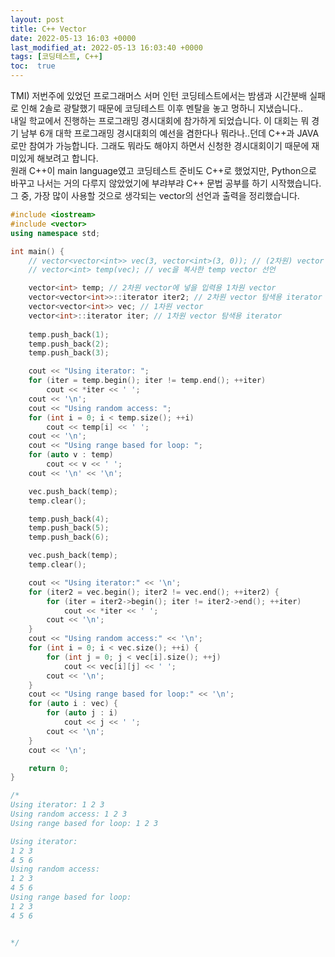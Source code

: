 ```yaml
---
layout: post
title: C++ Vector
date: 2022-05-13 16:03 +0000
last_modified_at: 2022-05-13 16:03:40 +0000
tags: [코딩테스트, C++]
toc:  true
---
```


TMI) 저번주에 있었던 프로그래머스 서머 인턴 코딩테스트에서는 밤샘과 시간분배 실패로 인해 2솔로 광탈했기 때문에 코딩테스트 이후 멘탈을 놓고 멍하니 지냈습니다..<br>
내일 학교에서 진행하는 프로그래밍 경시대회에 참가하게 되었습니다. 이 대회는 뭐 경기 남부 6개 대학 프로그래밍 경시대회의 예선을 겸한다나 뭐라나..던데 C++과 JAVA로만 참여가 가능합니다. 그래도 뭐라도 해야지 하면서 신청한 경시대회이기 때문에 재미있게 해보려고 합니다.<br>
원래 C++이 main language였고 코딩테스트 준비도 C++로 했었지만, Python으로 바꾸고 나서는 거의 다루지 않았었기에 부랴부랴 C++ 문법 공부를 하기 시작했습니다.<br>
그 중, 가장 많이 사용할 것으로 생각되는 vector의 선언과 출력을 정리했습니다.<br>

```c++
#include <iostream>
#include <vector>
using namespace std;

int main() {
	// vector<vector<int>> vec(3, vector<int>(3, 0)); // (2차원) vector 특정 size로 초기화
	// vector<int> temp(vec); // vec을 복사한 temp vector 선언

	vector<int> temp; // 2차원 vector에 넣을 입력용 1차원 vector 
	vector<vector<int>>::iterator iter2; // 2차원 vector 탐색용 iterator
	vector<vector<int>> vec; // 1차원 vector
	vector<int>::iterator iter; // 1차원 vector 탐색용 iterator
	
	temp.push_back(1);
	temp.push_back(2);
	temp.push_back(3);

	cout << "Using iterator: ";
	for (iter = temp.begin(); iter != temp.end(); ++iter)
		cout << *iter << ' ';
	cout << '\n';
	cout << "Using random access: ";
	for (int i = 0; i < temp.size(); ++i)
		cout << temp[i] << ' ';
	cout << '\n';
	cout << "Using range based for loop: ";
	for (auto v : temp)
		cout << v << ' ';
	cout << '\n' << '\n';

	vec.push_back(temp);
	temp.clear();

	temp.push_back(4);
	temp.push_back(5);
	temp.push_back(6);

	vec.push_back(temp);
	temp.clear();

	cout << "Using iterator:" << '\n';
	for (iter2 = vec.begin(); iter2 != vec.end(); ++iter2) {
		for (iter = iter2->begin(); iter != iter2->end(); ++iter)
			cout << *iter << ' ';
		cout << '\n';
	}
	cout << "Using random access:" << '\n';
	for (int i = 0; i < vec.size(); ++i) {
		for (int j = 0; j < vec[i].size(); ++j)
			cout << vec[i][j] << ' ';
		cout << '\n';
	}
	cout << "Using range based for loop:" << '\n';
	for (auto i : vec) {
		for (auto j : i)
			cout << j << ' ';
		cout << '\n';
	}
	cout << '\n';

	return 0;
}

/*
Using iterator: 1 2 3
Using random access: 1 2 3
Using range based for loop: 1 2 3

Using iterator:
1 2 3
4 5 6
Using random access:
1 2 3
4 5 6
Using range based for loop:
1 2 3
4 5 6


*/
```
